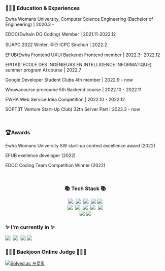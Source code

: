 
<h3>👩🏻‍🏫 Education &amp; Experiences</h3>
<p>Ewha Womans University, Computer Science Engineering (Bachelor of Engineering) | 2020.3 -</p>
<p>EDOC(Ewhain DO Coding) Member | 2021.11-2022.12</p>
<p>SUAPC 2022 Winter, 주관 ICPC Sinchon | 2022.2</p>
<p>EFUB(Ewha Frontend UXUI Backend) Frontend member | 2022.3- 2022.12</p>
<p>EPITA(L'ÉCOLE DES INGÉNIEURS EN INTELLIGENCE INFORMATIQUE) summer program AI course | 2022.7</p>
<p>Google Developer Student Clubs 4th member | 2022.9 - now</p>
<p>Woowacourse precourse 5th Backend course | 2022.10 - 2022.11</p>
<p>EWHA Web Service Idea Competition | 2022.10 - 2022.12</p>
<p>SOPT(IT Venture Start-Up Club) 32th Server Part | 2023.3 - now</p>
<br/>
<h3>🏆Awards</h3>
<p>Ewha Womans University SW start-up contest excellence award (2022)</p>
<p>EFUB exellence developer (2022)</p>
<p>EDOC Coding Team Competition Winner (2022)</p>
<br/>
 
<h3 align="center">📚 Tech Stack 📚</h3>

<p align="center">
 <img src="https://img.shields.io/badge/Java-007396?style=flat-square&logo=Java&logoColor=white"/></a>&nbsp <img src="https://img.shields.io/badge/Python-3766AB?style=flat-square&logo=Python&logoColor=white"/></a>&nbsp <img src="https://img.shields.io/badge/C++-00599C?style=flat-square&logo=C%2B%2B&logoColor=white"/></a>&nbsp <img src="https://img.shields.io/badge/JavaScript-F7DF1E?style=flat-square&logo=JavaScript&logoColor=white"/></a>&nbsp<img src="https://img.shields.io/badge/C-A8B9CC?style=flat-square&logo=C&logoColor=white"/></a>    <br>
  <img src="https://img.shields.io/badge/Spring-6DB33F?style=flat-square&logo=Spring&logoColor=white"/></a>&nbsp
  <img src="https://img.shields.io/badge/SpringBoot-6DB33F?style=flat-square&logo=SpringBoot&logoColor=white"/></a>&nbsp
  <img src="https://img.shields.io/badge/React-61DAFB?style=flat-square&logo=React&logoColor=white"/></a>&nbsp
  <img src="https://img.shields.io/badge/PHP-777BB4?style=flat-square&logo=PHP&logoColor=white"/></a>&nbsp
  <img src="https://img.shields.io/badge/Kotlin-7F52FF?style=flat-square&logo=Kotlin&logoColor=white"/></a> <br>
  <img src="https://img.shields.io/badge/HTML5-E34F26?style=flat-square&logo=HTML5&logoColor=white"/></a> <img src="https://img.shields.io/badge/CSS3-1572B6?style=flat-square&logo=CSS3&logoColor=white"/></a> 

</p>

<h3>✨ I'm currently in ✨</h3>
<p>
  <img src="https://img.shields.io/badge/Spring-6DB33F?style=flat-square&logo=Spring&logoColor=white"/></a>&nbsp
  <img src="https://img.shields.io/badge/SpringBoot-6DB33F?style=flat-square&logo=SpringBoot&logoColor=white"/></a>&nbsp
  <img src="https://img.shields.io/badge/Kotlin-7F52FF?style=flat-square&logo=Kotlin&logoColor=white"/></a> 
  <img src="https://img.shields.io/badge/Java-007396?style=flat-square&logo=Java&logoColor=white"/>
  <br>
</p>

<h3>👩🏻‍💻 Baekjoon Online Judge 👩🏻‍💻</h3>

[![Solved.ac
프로필](http://mazassumnida.wtf/api/v2/generate_badge?boj=lyny123)](https://solved.ac/lyny123)

